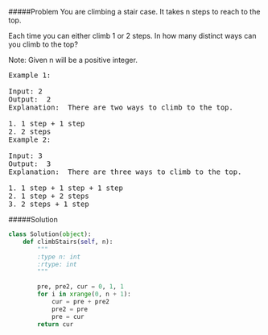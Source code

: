 #####Problem
You are climbing a stair case. It takes n steps to reach to the top.

Each time you can either climb 1 or 2 steps. In how many distinct ways can you climb to the top?

Note: Given n will be a positive integer.
<pre>
Example 1:

Input: 2
Output:  2
Explanation:  There are two ways to climb to the top.

1. 1 step + 1 step
2. 2 steps
Example 2:

Input: 3
Output:  3
Explanation:  There are three ways to climb to the top.

1. 1 step + 1 step + 1 step
2. 1 step + 2 steps
3. 2 steps + 1 step
</pre>

#####Solution
```python
class Solution(object):
    def climbStairs(self, n):
        """
        :type n: int
        :rtype: int
        """
        
        pre, pre2, cur = 0, 1, 1
        for i in xrange(0, n + 1):
            cur = pre + pre2
            pre2 = pre
            pre = cur
        return cur
```